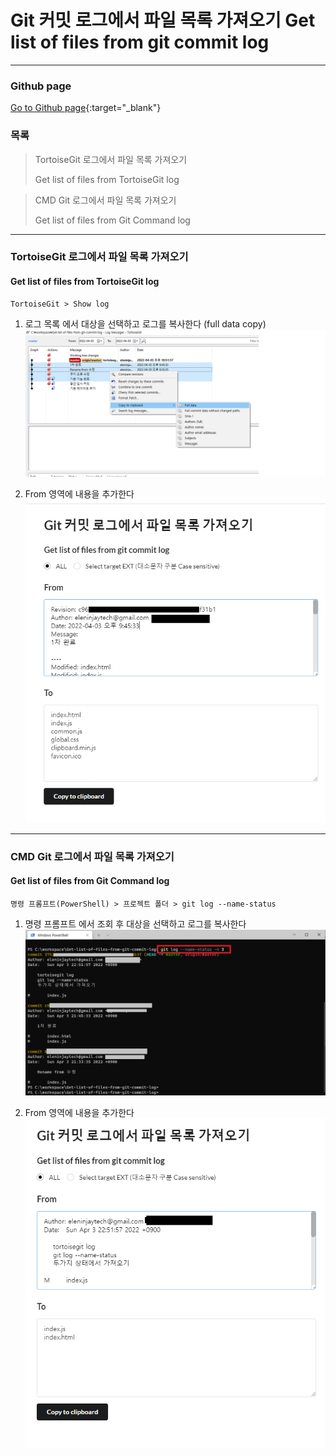 Git 커밋 로그에서 파일 목록 가져오기 Get list of files from git commit log
=============

---------------------------------------

### Github page
[Go to Github page](https://eleninjaytech.github.io/Get-list-of-files-from-git-commit-log/){:target="_blank"}

### 목록
> TortoiseGit 로그에서 파일 목록 가져오기
> 
> Get list of files from TortoiseGit log

> CMD Git 로그에서 파일 목록 가져오기
> 
> Get list of files from Git Command log

---------------------------------------

### TortoiseGit 로그에서 파일 목록 가져오기
#### Get list of files from TortoiseGit log

    TortoiseGit > Show log

1. 로그 목록 에서 대상을 선택하고 로그를 복사한다 (full data copy)
![ex_screenshot](./img/tgit1.png)

2. From 영역에 내용을 추가한다
![ex_screenshot](./img/tgit2.png)

---------------------------------------

### CMD Git 로그에서 파일 목록 가져오기
#### Get list of files from Git Command log

    명령 프롬프트(PowerShell) > 프로젝트 폴더 > git log --name-status

1. 명령 프롬프트 에서 조회 후 대상을 선택하고 로그를 복사한다
   ![ex_screenshot](./img/cmd1.png)

2. From 영역에 내용을 추가한다
   ![ex_screenshot](./img/cmd2.png)